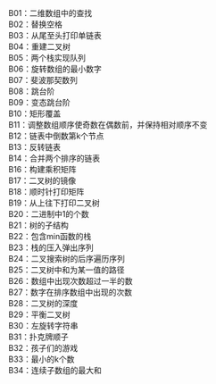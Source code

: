 B01：二维数组中的查找  
B02：替换空格  
B03：从尾至头打印单链表  
B04：重建二叉树  
B05：两个栈实现队列  
B06：旋转数组的最小数字  
B07：斐波那契数列  
B08：跳台阶  
B09：变态跳台阶  
B10：矩形覆盖  
B11：调整数组顺序使奇数在偶数前，并保持相对顺序不变  
B12：链表中倒数第k个节点  
B13：反转链表  
B14：合并两个排序的链表  
B16：构建乘积矩阵  
B17：二叉树的镜像  
B18：顺时针打印矩阵  
B19：从上往下打印二叉树  
B20：二进制中1的个数  
B21：树的子结构  
B22：包含min函数的栈  
B23：栈的压入弹出序列  
B24：二叉搜索树的后序遍历序列  
B25：二叉树中和为某一值的路径  
B26：数组中出现次数超过一半的数  
B27：数字在排序数组中出现的次数  
B28：二叉树的深度  
B29：平衡二叉树  
B30：左旋转字符串  
B31：扑克牌顺子  
B32：孩子们的游戏  
B33：最小的k个数  
B34：连续子数组的最大和  
